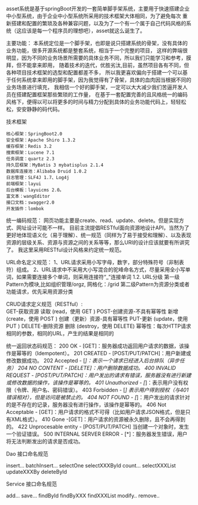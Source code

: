 asset系统是基于springBoot开发的一套简单脚手架系统，主要用于快速搭建企业中小型系统，由于企业中小型系统所采用的技术框架大体相同，为了避免每次
重新搭建和配置的繁琐及各种兼容问题，以及为了一个有一个属于自己代码风格的系统（这应该是每一个程序员的理想吧），asset就这么诞生了。

主要功能：
    本系统定位是一个脚手架，也即是说只搭建系统的骨架，没有具体的业务功能，很多开源系统都是整套系统，相当于一个完整的项目，
    这样的弊端很明显，因为不同的业务场景所需要的具体业务不同，所以我们只能学习和参考，膜拜，但不能拿来即用，
    随着技术的迭代，优胜劣汰,目前，虽然项目各有不同，但各种项目技术框架的选型和配置都差不多，
    所以我更喜欢偏向于搭建一个可以基于任何系统拿来即用的脚手架，因为我觉得有了骨架，具体的血肉因当根据不同的业务场景进行填充，
    我相信一个好的脚手架，一定可以大大减少我们苦逼开发人员在搭建配置框架那些繁琐的工作量，
    在基于一套配置完善的且风格统一的编码风格下，便得以可以将更多的时间与精力分配到具体的业务功能代码上，轻轻松松，安安静静的码代码。


技术框架

    核心框架：SpringBoot2.0
    安全框架：Apache Shiro 1.3.2
    缓存框架：Redis 3.2
    搜索框架：Lucene 7.1
    任务调度：quartz 2.3
    持久层框架：MyBatis 3 mybatisplus 2.1.4
    数据库连接池：Alibaba Druid 1.0.2
    日志管理：SLF4J 1.7、Log4j
    前端框架：layui
    后台模板：layuicms 2.0。
    富文本：wangEditor
    接口文档：swagger2.0
    开发插件：lombok

统一编码规范：
网页功能主要是create、read、update、delete。但是实现方式、网址设计可能不一样。
目前主流提倡RESTful面向资源地设计API，当然为了更好地体现语义化（易于理解）、统一规范（同样为了易于接受和理解）、以及表现资源的层级关系、资源与资源之间的关系等等，那么URI的设计应该就要有所讲究了。
我这里采用RESTful设计风格来约定统一规范。
  
URL命名定义规范：
1、URL请求采用小写字母，数字，部分特殊符号（非制表符）组成。
2、URL请求中不采用大小写混合的驼峰命名方式，尽量采用全小写单词，如果需要连接多个单词，则采用连接符“_”连接单词
1.2. URL分级
第一级Pattern为模块,比如组织管理/orgz, 网格化：/grid
第二级Pattern为资源分类或者功能请求，优先采用资源分类
  
CRUD请求定义规范（RESTful）:  
                GET-获取资源
                读取 (read，使用 GET )
                POST-创建资源-不具有幂等性
                新增 (create，使用 POST )
                创建（更新）资源-具有幂等性
                PUT-更新 (update，使用 PUT )
                DELETE-删除资源
                删除 (destroy，使用 DELETE)
幂等性：每次HTTP请求相同的参数，相同的URL，产生的结果是相同的

统一返回状态码规范：
    200 OK - [GET]：服务器成功返回用户请求的数据，该操作是幂等的（Idempotent）。
    201 CREATED - [POST/PUT/PATCH]：用户新建或修改数据成功。
    202 Accepted - [*]：表示一个请求已经进入后台排队（异步任务）
    204 NO CONTENT - [DELETE]：用户删除数据成功。
    400 INVALID REQUEST - [POST/PUT/PATCH]：用户发出的请求有错误，服务器没有进行新建或修改数据的操作，该操作是幂等的。
    401 Unauthorized - [*]：表示用户没有权限（令牌、用户名、密码错误）。
    403 Forbidden - [*] 表示用户得到授权（与401错误相对），但是访问是被禁止的。
    404 NOT FOUND - [*]：用户发出的请求针对的是不存在的记录，服务器没有进行操作，该操作是幂等的。
    406 Not Acceptable - [GET]：用户请求的格式不可得（比如用户请求JSON格式，但是只有XML格式）。
    410 Gone -[GET]：用户请求的资源被永久删除，且不会再得到的。
    422 Unprocesable entity - [POST/PUT/PATCH] 当创建一个对象时，发生一个验证错误。
    500 INTERNAL SERVER ERROR - [*]：服务器发生错误，用户将无法判断发出的请求是否成功。

Dao 接口命名规范
 
insert...
batchInsert...
selectOne
selectXXXById
count...
selectXXXList
updateXXXBy
deleteById

Service 接口命名规范
 
add...
save...
findById
findByXXX
findXXXList
modify..
remove..



 